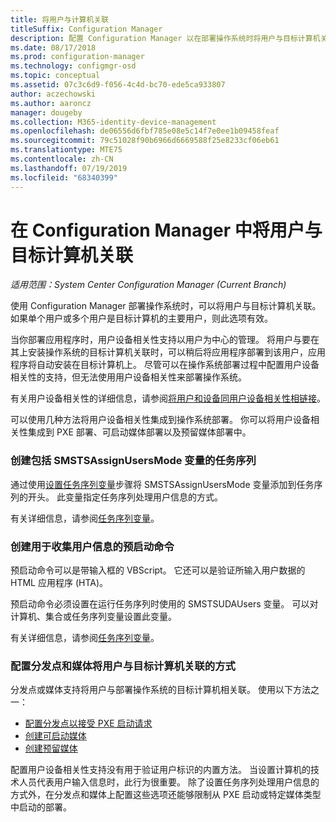 ```yaml
---
title: 将用户与计算机关联
titleSuffix: Configuration Manager
description: 配置 Configuration Manager 以在部署操作系统时将用户与目标计算机关联。
ms.date: 08/17/2018
ms.prod: configuration-manager
ms.technology: configmgr-osd
ms.topic: conceptual
ms.assetid: 07c3c6d9-f056-4c4d-bc70-ede5ca933807
author: aczechowski
ms.author: aaroncz
manager: dougeby
ms.collection: M365-identity-device-management
ms.openlocfilehash: de06556d6fbf785e08e5c14f7e0ee1b09458feaf
ms.sourcegitcommit: 79c51028f90b6966d6669588f25e8233cf06eb61
ms.translationtype: MTE75
ms.contentlocale: zh-CN
ms.lasthandoff: 07/19/2019
ms.locfileid: "68340399"
---
```

# <a name="associate-users-with-a-destination-computer-in-configuration-manager"></a>在 Configuration Manager 中将用户与目标计算机关联

*适用范围：System Center Configuration Manager (Current Branch)*

使用 Configuration Manager 部署操作系统时，可以将用户与目标计算机关联。 如果单个用户或多个用户是目标计算机的主要用户，则此选项有效。  

当你部署应用程序时，用户设备相关性支持以用户为中心的管理。 将用户与要在其上安装操作系统的目标计算机关联时，可以稍后将应用程序部署到该用户，应用程序将自动安装在目标计算机上。 尽管可以在操作系统部署过程中配置用户设备相关性的支持，但无法使用用户设备相关性来部署操作系统。  

有关用户设备相关性的详细信息，请参阅[将用户和设备同用户设备相关性相链接](/sccm/apps/deploy-use/link-users-and-devices-with-user-device-affinity)。  

可以使用几种方法将用户设备相关性集成到操作系统部署。 你可以将用户设备相关性集成到 PXE 部署、可启动媒体部署以及预留媒体部署中。  


### <a name="create-a-task-sequence-that-includes-the-smstsassignusersmode-variable"></a>创建包括 **SMSTSAssignUsersMode** 变量的任务序列

通过使用[设置任务序列变量](/sccm/osd/understand/task-sequence-steps#BKMK_SetTaskSequenceVariable)步骤将 SMSTSAssignUsersMode  变量添加到任务序列的开头。 此变量指定任务序列处理用户信息的方式。

有关详细信息，请参阅[任务序列变量](/sccm/osd/understand/task-sequence-variables#SMSTSAssignUsersMode)。


### <a name="create-a-prestart-command-that-gathers-the-user-information"></a>创建用于收集用户信息的预启动命令

预启动命令可以是带输入框的 VBScript。 它还可以是验证所输入用户数据的 HTML 应用程序 (HTA)。 

预启动命令必须设置在运行任务序列时使用的 SMSTSUDAUsers  变量。 可以对计算机、集合或任务序列变量设置此变量。

有关详细信息，请参阅[任务序列变量](/sccm/osd/understand/task-sequence-variables#SMSTSUDAUsers)。


### <a name="configure-how-distribution-points-and-media-associate-the-user-with-the-destination-computer"></a>配置分发点和媒体将用户与目标计算机关联的方式

分发点或媒体支持将用户与部署操作系统的目标计算机相关联。 使用以下方法之一： 

- [配置分发点以接受 PXE 启动请求](/sccm/osd/get-started/prepare-site-system-roles-for-operating-system-deployments#BKMK_PXEDistributionPoint)  
- [创建可启动媒体](/sccm/osd/deploy-use/create-bootable-media)  
- [创建预留媒体](/sccm/osd/deploy-use/create-prestaged-media)  


配置用户设备相关性支持没有用于验证用户标识的内置方法。 当设置计算机的技术人员代表用户输入信息时，此行为很重要。 除了设置任务序列处理用户信息的方式外，在分发点和媒体上配置这些选项还能够限制从 PXE 启动或特定媒体类型中启动的部署。
